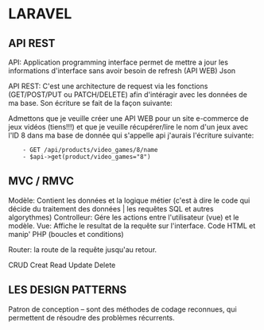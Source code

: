 # LARAVEL

## API REST

API: Application programming interface permet de mettre a jour les informations d'interface sans avoir besoin de refresh (API WEB) Json

API REST: C'est une architecture de request via les fonctions (GET/POST/PUT ou PATCH/DELETE) afin d'intéragir avec les données de ma base. Son écriture se fait de la façon suivante: 

Admettons que je veuille créer une API WEB pour un site e-commerce de jeux vidéos (tiens!!!) et que je veuille récupérer/lire le nom d'un jeux avec l'ID 8 dans ma base de donnée qui s'appelle api j'aurais l'écriture suivante: 

        - GET /api/products/video_games/8/name
        - $api->get(product/video_games="8")

## MVC / RMVC


Modèle: Contient les données et la logique métier (c'est à dire le code qui décide du traitement des données | les requêtes SQL et autres algorythmes)
Controlleur: Gére les actions entre l'utilisateur (vue) et le modèle.
Vue: Affiche le resultat de la requête sur l'interface. Code HTML et manip' PHP (boucles et conditions)

Router: la route de la requête jusqu'au retour. 


CRUD Creat Read Update Delete


## LES DESIGN PATTERNS

Patron de conception – sont des méthodes de codage reconnues, qui permettent de résoudre des problèmes récurrents.